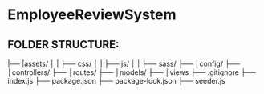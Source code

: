 # EmployeeReviewSystem
## FOLDER STRUCTURE:
|── |assets/
│   |      ├── css/
│   |      ├── js/
│   |      ├── sass/
├── │config/
├── │controllers/
├── │routes/
├── │models/
├── │views
├── .gitignore
├── index.js
├── package.json
├── package-lock.json
├── seeder.js
